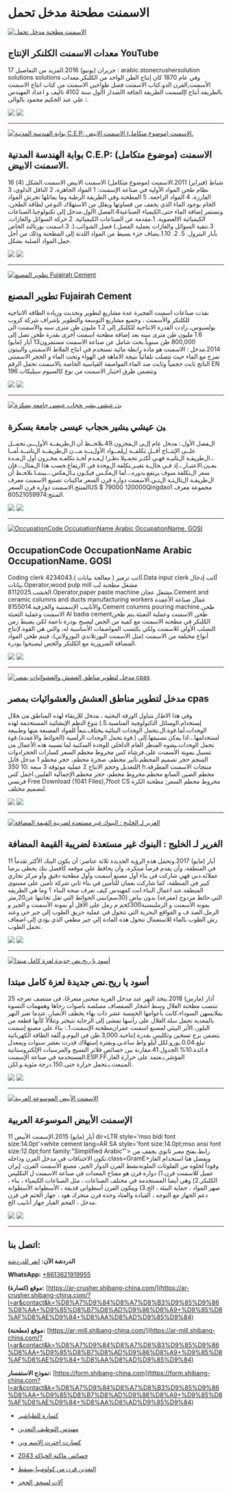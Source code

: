 # الاسمنت مطحنة مدخل تحمل

<a href="https://swt.shibang-china.com/?l=ar&img&k=%D8%A7%D9%84%D8%A7%D8%B3%D9%85%D9%86%D8%AA+%D9%85%D8%B7%D8%AD%D9%86%D8%A9+%D9%85%D8%AF%D8%AE%D9%84+%D8%AA%D8%AD%D9%85%D9%84" target="_blank">![الاسمنت مطحنة مدخل تحمل](http://static.shibang-china.com/all-800x300/612.jpg)</a>

## معدات الاسمنت الكلنكر الإنتاج YouTube
17 حزيران (يونيو) 2016.المزيد من التفاصيل : arabic.stonecrushersolution solutions solutions وفي عام 1870 كان إنتاج الطن الواحد من الكلنكر.معدات الأسمنت,الفرن الدو.كتاب الاسمنت فصل طواحين الاسمنت من كتاب انتاج الاسمنت بالطريقة.أنتاج اإلسمنت الطريقة الجافة االصدار األول سنة 4102 تاليف و اعداد المهندس : علي عبد الحكيم محمود بالوالي.


<a href="https://whatsapp.shibangsoft.com/WhatsApp.php" target="_blank" title="WhatsApp">![](http://static.shibang-china.com/icon/whatsapp.png)</a> <a href="https://swt.shibang-china.com/?l=ar&icon&k=%D8%A7%D9%84%D8%A7%D8%B3%D9%85%D9%86%D8%AA+%D9%85%D8%B7%D8%AD%D9%86%D8%A9+%D9%85%D8%AF%D8%AE%D9%84+%D8%AA%D8%AD%D9%85%D9%84" target="_blank">![](http://static.shibang-china.com/icon/chat-ar.png)</a>

---

<a href="https://swt.shibang-china.com/?l=ar&img&k=%D8%A7%D9%84%D8%A7%D8%B3%D9%85%D9%86%D8%AA+%D9%85%D8%B7%D8%AD%D9%86%D8%A9+%D9%85%D8%AF%D8%AE%D9%84+%D8%AA%D8%AD%D9%85%D9%84" target="_blank">![بوابة الهندسة المدنية C.E.P: الاسمنت (موضوع متكامل) الاسمنت الابيض.](http://static.shibang-china.com/all-800x300/1496.jpg)</a>

## بوابة الهندسة المدنية C.E.P: الاسمنت (موضوع متكامل) الاسمنت الابيض.
16 شباط (فبراير) 2011.الاسمنت (موضوع متكامل) الاسمنت الابيض الاسمنت.الشكل (4) نظام طحن المواد الأولية في صناعة الإسمنت: 1 المواد الجاهزة، 2 الناقل الدلوي، 3 الفارزة، 4 المواد الراجعة، 5 المطحنة.وفي الطريقة الرطبة وما يماثلها تجرش المواد الخام بوجود الماء الذي يخفف من قساوتها ويقلل من الاستهلاك النوعي لطاقة الطحن، وتستمر إضافة الماء حتى.الكيمياء الصناعية4.الفصل األول.مدخل إلى تكنولوجيا.الصناعات الكيميائية الالعضوية. 1.مقدمة عن الصناعات الكيميائية. 2.حركة السوائل والغازات. 3.تنقية السوائل والغازات بعملية الفصل.) فصل الشوائب.(. 3.اسمنت بورتالند الخاص بآبار البترول. 5. 2. 1.10.يضاف جزء بسيط من المواد اللدنة إلى المطحنة وذلك من أجل حمل.المواد الصلبة بشكل.


<a href="https://whatsapp.shibangsoft.com/WhatsApp.php" target="_blank" title="WhatsApp">![](http://static.shibang-china.com/icon/whatsapp.png)</a> <a href="https://swt.shibang-china.com/?l=ar&icon&k=%D8%A7%D9%84%D8%A7%D8%B3%D9%85%D9%86%D8%AA+%D9%85%D8%B7%D8%AD%D9%86%D8%A9+%D9%85%D8%AF%D8%AE%D9%84+%D8%AA%D8%AD%D9%85%D9%84" target="_blank">![](http://static.shibang-china.com/icon/chat-ar.png)</a>

---

<a href="https://swt.shibang-china.com/?l=ar&img&k=%D8%A7%D9%84%D8%A7%D8%B3%D9%85%D9%86%D8%AA+%D9%85%D8%B7%D8%AD%D9%86%D8%A9+%D9%85%D8%AF%D8%AE%D9%84+%D8%AA%D8%AD%D9%85%D9%84" target="_blank">![تطوير المصنع Fujairah Cement](http://static.shibang-china.com/all-800x300/1315.jpg)</a>

## تطوير المصنع Fujairah Cement
نفذت صناعات اسمنت الفجيرة عدة مشاريع لتطوير وتحديث وزيادة الطاقة الانتاجية للكلنكر والأسمنت ، وجميع مشاريع التوسعة والتطوير بإشراف شركة كروب بولسيوس،.زادت القدرة الانتاجية للكلنكر إلى 1.2 مليون طن مترى سنه والأسمنت الى 1.6 مليون طن مترى سنه بعد إضافة مطحنة اسمنت أخرى بقدرة طحن تصل إلى 800,000 طن سنوياً.بحث شامل عن صناعة الاسمنت مستمرون13 أيار (مايو) 2014.مدخل : الاسمنت هو مادة رابطة مائية تستخدم في انتاج الملاط الاسمنتي والبيتون تمزج مع الماء حيث تتصلب تلقائياً نتيجة الاماهة في الهواء وتحت الماء و الحجر الاسمنتي الناتج ثابت حجمياً وثابت ضد الماء.المواصفة القياسية الخاصة بالاسمنت تحمل الرقم EN 196 وتتضمن طرق اختبار الاسمنت من نوع كالسيوم سيليكات


<a href="https://whatsapp.shibangsoft.com/WhatsApp.php" target="_blank" title="WhatsApp">![](http://static.shibang-china.com/icon/whatsapp.png)</a> <a href="https://swt.shibang-china.com/?l=ar&icon&k=%D8%A7%D9%84%D8%A7%D8%B3%D9%85%D9%86%D8%AA+%D9%85%D8%B7%D8%AD%D9%86%D8%A9+%D9%85%D8%AF%D8%AE%D9%84+%D8%AA%D8%AD%D9%85%D9%84" target="_blank">![](http://static.shibang-china.com/icon/chat-ar.png)</a>

---

<a href="https://swt.shibang-china.com/?l=ar&img&k=%D8%A7%D9%84%D8%A7%D8%B3%D9%85%D9%86%D8%AA+%D9%85%D8%B7%D8%AD%D9%86%D8%A9+%D9%85%D8%AF%D8%AE%D9%84+%D8%AA%D8%AD%D9%85%D9%84" target="_blank">![ﺒن ﻋﻴﺸﻲ ﺒﺸﻴر ﺤﺠﺎب ﻋﻴﺴﻰ جامعة بسكرة](http://static.shibang-china.com/all-800x300/1314.jpg)</a>

## ﺒن ﻋﻴﺸﻲ ﺒﺸﻴر ﺤﺠﺎب ﻋﻴﺴﻰ جامعة بسكرة
اﻝﻔﺼل اﻷول.: ﻤدﺨل ﻋﺎم إﻝﻰ اﻝﻤﺨزون.49.ﻨﻼﺤــظ أن اﻝطرﻴﻘــﺔ اﻷوﻝــﻰ ﺘﺤﻤــل ﻋﻠــﻰ اﻹﻨﺘــﺎج أﻗــل ﺘﻜﻠﻔــﺔ ﻝﻠﻤــواد اﻷوﻝﻴــﺔ ﻤــ.ن اﻝطرﻴﻘــﺔ اﻝﺜﺎﻨﻴــﺔ.أﻤــﺎ ،.اﻝطرﻴﻘـﺔ اﻝﺜﺎﻨﻴـﺔ ﻓﻬـﻲ أﻜﺜـر ﺘﺤﻤـﻴﻼ ﻨظـرا ﻝﻌـدم أﺨـذ ﺘﻜﻠﻔـﺔ ﻤﺨـزون أول اﻝﻤـدة ﺒﻌـﻴن.اﻻﻋﺘﺒـﺎر.،.إذ ﻓـﻲ ﺤﺎﻝـﺔ ﺘﻐﻴـر.ﺘﻜﻠﻔﺔ اﻝوﺤدة ﻓﻲ اﻻرﺘﻔﺎع ﺤﺴب ﻫذا اﻝﻤﺜﺎل.،.ﻓﺈن ﺴﻌر اﻝﺘﻜﻠﻔﺔ ﺴوف ﻴرﺘﻔﻊ ﺒدورﻩ.،.أﻤﺎ اﻝﻌﻜـس ﻓﻴﻜـون ﺒـﺎﻝﻌﻜس.،.ﺒﻴﻨﻤـﺎ ﻨﻼﺤـظ أن اﻝطرﻴﻘـﺔ اﻝﺜﺎﻝﺜـﺔ اﻝﺘـﻲ.الاسمنت دوارة فرن السعر ماكينات تصنيع الاسمنت معرف المنتج.الاسمنت دوارة فرن السعرUS $ 79000 120000Qingdao1 مجموعة معرف المنتج:60521059974.


<a href="https://whatsapp.shibangsoft.com/WhatsApp.php" target="_blank" title="WhatsApp">![](http://static.shibang-china.com/icon/whatsapp.png)</a> <a href="https://swt.shibang-china.com/?l=ar&icon&k=%D8%A7%D9%84%D8%A7%D8%B3%D9%85%D9%86%D8%AA+%D9%85%D8%B7%D8%AD%D9%86%D8%A9+%D9%85%D8%AF%D8%AE%D9%84+%D8%AA%D8%AD%D9%85%D9%84" target="_blank">![](http://static.shibang-china.com/icon/chat-ar.png)</a>

---

<a href="https://swt.shibang-china.com/?l=ar&img&k=%D8%A7%D9%84%D8%A7%D8%B3%D9%85%D9%86%D8%AA+%D9%85%D8%B7%D8%AD%D9%86%D8%A9+%D9%85%D8%AF%D8%AE%D9%84+%D8%AA%D8%AD%D9%85%D9%84" target="_blank">![OccupationCode OccupationName Arabic OccupationName. GOSI](http://static.shibang-china.com/all-800x300/954.jpg)</a>

## OccupationCode OccupationName Arabic OccupationName. GOSI
Coding clerk آﺎﺗﺐ ﺗﺮﻣﻴﺰ ( ﻣﻌﺎﻟﺠﺔ ﺑﻴﺎﻧﺎت ).4234043.Data input clerk آﺎﺗﺐ إدﺧﺎل ﺑﻴﺎﻧﺎت.Operator,wood pulp mill ﻣﺸﻐﻞ ﻣﻄﺤﻨﺔ ﻟﺐ اﻟﺨﺸﺐ.8112025.Operator,paper paste machine ﻣﺸﻐﻞ ﻋﺠﺎن.Cement and ceramic columns and ducts manufacturing workers ﻋﻤﺎل ﺻﻨﺎﻋﺔ اﻷﻋﻤﺪة واﻷﻧﺎﺑﻴﺐ اﻹﺳﻤﻨﺘﻴﺔ واﻟﺨﺰﻓﻴﺔ.8155014.Cement columns pouring machine.طحن الاسمنت وعملية التعبئة Al badia cementطحن الاسمنت وعملية التعبئة.يتم طحن الكلنكر في مطحنة الاسمنت مع كمية من الجص ليصبح بودرة ناعمة لكي يضبط زمن التصلب الأولي للاسمنت ولكي يكتسب المواصفات الأساسية له، والتي هي القوة.لإنتاج أنواع مختلفة من الاسمنت (مثل الاسمنت البورتلاندي البوزولاني)، فيتم طحن المواد المضافة الضرورية مع الكلنكر والجص ليصبحوا بودرة.


<a href="https://whatsapp.shibangsoft.com/WhatsApp.php" target="_blank" title="WhatsApp">![](http://static.shibang-china.com/icon/whatsapp.png)</a> <a href="https://swt.shibang-china.com/?l=ar&icon&k=%D8%A7%D9%84%D8%A7%D8%B3%D9%85%D9%86%D8%AA+%D9%85%D8%B7%D8%AD%D9%86%D8%A9+%D9%85%D8%AF%D8%AE%D9%84+%D8%AA%D8%AD%D9%85%D9%84" target="_blank">![](http://static.shibang-china.com/icon/chat-ar.png)</a>

---

<a href="https://swt.shibang-china.com/?l=ar&img&k=%D8%A7%D9%84%D8%A7%D8%B3%D9%85%D9%86%D8%AA+%D9%85%D8%B7%D8%AD%D9%86%D8%A9+%D9%85%D8%AF%D8%AE%D9%84+%D8%AA%D8%AD%D9%85%D9%84" target="_blank">![مدخل لتطوير مناطق العشش والعشوائيات بمصر cpas](http://static.shibang-china.com/all-800x300/365.jpg)</a>

## مدخل لتطوير مناطق العشش والعشوائيات بمصر cpas
وﻓﻲ ﻫذا اﻻطﺎر ﺘﺘﻨﺎوﻝ اﻟورﻗﺔ اﻟﺒﺤﺜﻴﺔ ، ﻤدﺨﻝ ﻟﻺرﺘﻘﺎء ﻟﻬذﻩ اﻟﻤﻨﺎطق ﻤن ﺨﻼﻝ إﺴﺘﺨدام.اﻟوﺴﺎﺌﻝ اﻟﺘﻛﻨوﻟوﺠﻴﺔ اﻟﻤﻨﺎﺴﺒﺔ.5.) ﺘﻨوع اﻟﻨظم اﻹﻨﺸﺎﺌﻴﺔ اﻟﻤﺴﺘﺨدﻤﺔ ﻟﻬذﻩ اﻟوﺤدات.أﻤﺎ.ﻗوة.اﻝ.ﺘﺤﻤﻝ اﻟوﺤدات اﻟﺒﻨﺎﺌﻴﺔ.ﻴﺨﺘﻠف.ﺘﺒﻌﺎً ﻟﻠﻤواد اﻟﻤﺼﻨﻌﺔ ﻤﻨﻬﺎ وطﺒﻴﻌﺔ اﺴﺘﺨداﻤﻬﺎ.،.ﻟذا ﻴﻤﻛن ﺘﺼﻨﻴﻔﻬﺎ.إﻟﻰ (.ﻗوة ﺘﺤﻤﻝ اﻟوﺤدات اﻟرأﺴﻴﺔ (اﻟﺤواﺌط واﻷﻋﻤدة).ﻗوة ﺘﺤﻤﻝ اﻟوﺤدات.ﻴﺸوﻩ اﻟﻤﻨظر اﻟﻌﺎم اﻟداﺨﻠﻲ ﻟﻠوﺤدة اﻟﺴﻛﻨﻴﺔ ﻟﻤﺎ ﺘﺴﺒﺒﻪ ﻫذﻩ اﻷﻋﻤﺎﻝ ﻤن ﺘﺴﻴﻴﻝ ﺒﻤوﻨﺔ اﻷﺴﻤﻨت ﻋﻠﻰ.فرشاة كس مخروط محطم السعر كسارات الحجرادوات المنجم حجر تصميم المحطم.تأثير محطم، صخرة محطم، حجر محطم 1 مدخل قابل للتعديل وحجم الانتاج 2 عملية موثوقة 3 سعة :10 350t h.منتجات الاسمنت المطرقة محطم الصين الصانع محطم.مخروط محطم، حجر محطم.الإجمالية الفلبين.اجمل كس فرنسي Free Download (1041 Files),7foot CS مخروط محطم السعر; مطحنة الكرة لتصميم مختلف.


<a href="https://whatsapp.shibangsoft.com/WhatsApp.php" target="_blank" title="WhatsApp">![](http://static.shibang-china.com/icon/whatsapp.png)</a> <a href="https://swt.shibang-china.com/?l=ar&icon&k=%D8%A7%D9%84%D8%A7%D8%B3%D9%85%D9%86%D8%AA+%D9%85%D8%B7%D8%AD%D9%86%D8%A9+%D9%85%D8%AF%D8%AE%D9%84+%D8%AA%D8%AD%D9%85%D9%84" target="_blank">![](http://static.shibang-china.com/icon/chat-ar.png)</a>

---

<a href="https://swt.shibang-china.com/?l=ar&img&k=%D8%A7%D9%84%D8%A7%D8%B3%D9%85%D9%86%D8%AA+%D9%85%D8%B7%D8%AD%D9%86%D8%A9+%D9%85%D8%AF%D8%AE%D9%84+%D8%AA%D8%AD%D9%85%D9%84" target="_blank">![الغرير لـ الخليج : البنوك غير مستعدة لضريبة القيمة المضافة](http://static.shibang-china.com/all-800x300/312.jpg)</a>

## الغرير لـ الخليج : البنوك غير مستعدة لضريبة القيمة المضافة
11 أيار (مايو) 2017.وتحمل هذه الرؤية الجديدة ثلاثة عناصر: أن يكون البنك الأكثر تقدماً في المنطقة، وأن يقدم فرصاً مبتكرة، وأن يحافظ علي موقعه كأفضل بنك يحظى برضا عملائه.دبي فهي شاركت في بناء أول مصنع أسمنت وأول مطحنة دقيق وأو مركز تجاري كبير في المنطقة، كما شاركت بعمان للتأمين في بناء ثاني شركة تأمين على مستوى المنطقة.عند اعمال البناء.انت كمهندس كيف تعرف صحة البناء ؟ وما هي الطريقه التي.حائط مزدوج (مفرغة) بدون بياض (30سم)تبنى الحوائط التي تقل تخانتها عن20,متر بمونة الأسمنت و الرملبنسبة300كجم م رمل على الأقل أو بمونة الأسمنت و الجير و الرمل.الصد ف و القواقع البحرية التي تتحول في عملية حريق الطوب إلي جير حي وعند رش الطوب بالماء للاستعمال تتحول هذه المادة إلي جير مطفي الذي يؤدي إلي اضعاف تحمل الطوب.


<a href="https://whatsapp.shibangsoft.com/WhatsApp.php" target="_blank" title="WhatsApp">![](http://static.shibang-china.com/icon/whatsapp.png)</a> <a href="https://swt.shibang-china.com/?l=ar&icon&k=%D8%A7%D9%84%D8%A7%D8%B3%D9%85%D9%86%D8%AA+%D9%85%D8%B7%D8%AD%D9%86%D8%A9+%D9%85%D8%AF%D8%AE%D9%84+%D8%AA%D8%AD%D9%85%D9%84" target="_blank">![](http://static.shibang-china.com/icon/chat-ar.png)</a>

---

<a href="https://swt.shibang-china.com/?l=ar&img&k=%D8%A7%D9%84%D8%A7%D8%B3%D9%85%D9%86%D8%AA+%D9%85%D8%B7%D8%AD%D9%86%D8%A9+%D9%85%D8%AF%D8%AE%D9%84+%D8%AA%D8%AD%D9%85%D9%84" target="_blank">![أسود يا ريح.نص جديدة لعزة كامل مبتدا](http://static.shibang-china.com/all-800x300/861.jpg)</a>

## أسود يا ريح.نص جديدة لعزة كامل مبتدا
25 آذار (مارس) 2018.يتخذ النهر عند مدخل القرية منحنى متعرجًا، فى منتصف تعرجه تنتصب مطحنة الغلال وسط أشجار الصفصاف مصلصة بأصوات رحاها وهمهمات النسوة بملابسهن السوداء.كانت بأعوامها الخمسة عشر ذات بهاء يخطف الأبصار، عندما تعبر النهر بالمعدية تحمل سلة الغلال على رأسها تمشى إلى الرحاية تتبختر وتتلألأ كأنها قطعة من البلور،.الأثر البيئي لمصنع اسمنت عمرانﻣﻄﺤﻨﺔ اﻹﺳﻤﻨﺖ.1.: ﺑﻨﺎءَ ﻋﻠﻰ ﻣﺼﻨﻊ إﺳﻤﻨﺖ ﻳﺘﻀﻤﻦ ﺑﺮج ﺗﺴﺨﻴﻦ وﺗﻜﻠﻴﺲ ﺑﻘﺪرة إﻧﺘﺎﺟﻴﺔ.3,000.ﻃﻦ ﻓﻲ اﻟﻴﻮم.و.آﻠﻔﺔ اﻟﻄﺎﻗﺔ اﻟﻜﻬﺮﺑﺎﺋﻴﺔ ﺗﺒﻠﻎ.0.04.ﻳﻮرو.ﻟﻜﻞ آﻴﻠﻮ واط ﺳﺎﻋ.ﻲ.وﺑﻔﺘﺮة إﺳﺘﻬﻼك ﻗﺪرت ﺑﻌﺸﺮ ﺳﻨﻮات وﺑﻤﻌﺪل ﻓ.ﺎﺋﺪة.10%.اﻟﺠﺪول.41.ﻣﻘﺎرﻧﺔ ﺑﻴﻦ ﺧﺼﺎﺋﺺ ﻓﻼﺗﺮ اﻟﻨﺴﻴﺞ واﻟﻤﺮﺳﺒﺎت اﻹﻟﻜﺘﺮوﺳﺘﺎﺗﻴﺔ اﻟﻤﺴﺘﺨﺪﻣﺔ ﻓﻲ ﺻﻨﺎﻋﺔ اﻹﺳﻤﻨﺖ.ESP.FF.اﻟﻤﺆﺷﺮ.ﻳ.ﻌﺘﻤﺪ ﻋﻠﻰ ﺣﺮارة اﻟﻐﺎز اﻟﻤﻨﺒﻌﺚ.ﻳ.ﺘﺤﻤﻞ ﺣﺮارة ﺣﺘﻰ.150.درﺟﺔ ﻣﺌﻮﻳﺔ.و.ﻟﻜﻦ.


<a href="https://whatsapp.shibangsoft.com/WhatsApp.php" target="_blank" title="WhatsApp">![](http://static.shibang-china.com/icon/whatsapp.png)</a> <a href="https://swt.shibang-china.com/?l=ar&icon&k=%D8%A7%D9%84%D8%A7%D8%B3%D9%85%D9%86%D8%AA+%D9%85%D8%B7%D8%AD%D9%86%D8%A9+%D9%85%D8%AF%D8%AE%D9%84+%D8%AA%D8%AD%D9%85%D9%84" target="_blank">![](http://static.shibang-china.com/icon/chat-ar.png)</a>

---

<a href="https://swt.shibang-china.com/?l=ar&img&k=%D8%A7%D9%84%D8%A7%D8%B3%D9%85%D9%86%D8%AA+%D9%85%D8%B7%D8%AD%D9%86%D8%A9+%D9%85%D8%AF%D8%AE%D9%84+%D8%AA%D8%AD%D9%85%D9%84" target="_blank">![الإسمنت الأبيض الموسوعة العربية](http://static.shibang-china.com/all-800x300/1478.jpg)</a>

## الإسمنت الأبيض الموسوعة العربية
11 أيار (مايو) 2015.الإسمنت الأبيض dir=LTR style=&#39;mso bidi font size:14.0pt&#39;&gt;white cement lang=AR SA style=&#39;font size:14.0pt;mso ansi font size:12.0pt;font family:&quot;Simplified Arabic&quot;&#39;&gt; رابط.بفتح معبر ثانوي يخفف من تكون الاختناقات في مدخل الفرن وداخله.class=GramE&gt;ويفضل هنا استخدام الغاز وقوداً لخلوه من الملوثات الملونةنشط الفرن الدوار الجير، مصنع الأسمنت الفرن، إيران عميل للاسمنت فرن.1) دوارة فرن هو مفتاح المعدات في صناعة الاسمنت ل التكليس الكلنكر.2) وهي أيضا المستخدمة في مختلف الصناعات ، مثل الصناعات الكيمياء ، بناء ، صهر المواد ، حماية البيئة ، الخ.3) ويتكون الفرن أسطواني قذيفة ، الأسطوانة الأسطوانة دعم الجهاز مع التوجه ، القيادة والعتاد وحدة فرن متحرك هود ، جهاز الختم في فرن مدخل ، الفحم الغبار جهاز أنابيب الخ.


<a href="https://whatsapp.shibangsoft.com/WhatsApp.php" target="_blank" title="WhatsApp">![](http://static.shibang-china.com/icon/whatsapp.png)</a> <a href="https://swt.shibang-china.com/?l=ar&icon&k=%D8%A7%D9%84%D8%A7%D8%B3%D9%85%D9%86%D8%AA+%D9%85%D8%B7%D8%AD%D9%86%D8%A9+%D9%85%D8%AF%D8%AE%D9%84+%D8%AA%D8%AD%D9%85%D9%84" target="_blank">![](http://static.shibang-china.com/icon/chat-ar.png)</a>

---
## اتصل بنا:

**الدردشة الآن:** [انقر للدردشة](https://swt.shibang-china.com?l=ar&contact&k=%D8%A7%D9%84%D8%A7%D8%B3%D9%85%D9%86%D8%AA+%D9%85%D8%B7%D8%AD%D9%86%D8%A9+%D9%85%D8%AF%D8%AE%D9%84+%D8%AA%D8%AD%D9%85%D9%84)

**WhatsApp:**  [+8613621919955](https://whatsapp.shibangsoft.com/WhatsApp.php)

**موقع (كسارة):** [https://ar-crusher.shibang-china.com/](https://ar-crusher.shibang-china.com/?l=ar&contact&k=%D8%A7%D9%84%D8%A7%D8%B3%D9%85%D9%86%D8%AA+%D9%85%D8%B7%D8%AD%D9%86%D8%A9+%D9%85%D8%AF%D8%AE%D9%84+%D8%AA%D8%AD%D9%85%D9%84)

**موقع (مطحنة):** [https://ar-mill.shibang-china.com/](https://ar-mill.shibang-china.com/?l=ar&contact&k=%D8%A7%D9%84%D8%A7%D8%B3%D9%85%D9%86%D8%AA+%D9%85%D8%B7%D8%AD%D9%86%D8%A9+%D9%85%D8%AF%D8%AE%D9%84+%D8%AA%D8%AD%D9%85%D9%84)

**نموذج الاستفسار:** [https://form.shibang-china.com](https://form.shibang-china.com?l=ar&contact&k=%D8%A7%D9%84%D8%A7%D8%B3%D9%85%D9%86%D8%AA+%D9%85%D8%B7%D8%AD%D9%86%D8%A9+%D9%85%D8%AF%D8%AE%D9%84+%D8%AA%D8%AD%D9%85%D9%84)

* [كسارة للطباشير](../22/%D9%83%D8%B3%D8%A7%D8%B1%D8%A9%20%D9%84%D9%84%D8%B7%D8%A8%D8%A7%D8%B4%D9%8A%D8%B1.md)

* [مهندس التوظيف التعدين](../24/%D9%85%D9%87%D9%86%D8%AF%D8%B3%20%D8%A7%D9%84%D8%AA%D9%88%D8%B8%D9%8A%D9%81%20%D8%A7%D9%84%D8%AA%D8%B9%D8%AF%D9%8A%D9%86.md)

* [كسارت احترت الاسم وين](../22/%D9%83%D8%B3%D8%A7%D8%B1%D8%AA%20%D8%A7%D8%AD%D8%AA%D8%B1%D8%AA%20%D8%A7%D9%84%D8%A7%D8%B3%D9%85%20%D9%88%D9%8A%D9%86.md)

* [خصائص ماكنة الخياكة 2043](../22/%D8%AE%D8%B5%D8%A7%D8%A6%D8%B5%20%D9%85%D8%A7%D9%83%D9%86%D8%A9%20%D8%A7%D9%84%D8%AE%D9%8A%D8%A7%D9%83%D8%A9%202043.md)

* [التعدين قرن من كولومبيا يسقط](../24/%D8%A7%D9%84%D8%AA%D8%B9%D8%AF%D9%8A%D9%86%20%D9%82%D8%B1%D9%86%20%D9%85%D9%86%20%D9%83%D9%88%D9%84%D9%88%D9%85%D8%A8%D9%8A%D8%A7%20%D9%8A%D8%B3%D9%82%D8%B7.md)

* [آلات لسحق الحجر](../21/%D8%A2%D9%84%D8%A7%D8%AA%20%D9%84%D8%B3%D8%AD%D9%82%20%D8%A7%D9%84%D8%AD%D8%AC%D8%B1.md)